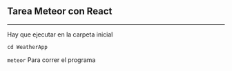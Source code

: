 ## Tarea Meteor con React 
---

Hay que ejecutar en la carpeta inicial

`cd WeatherApp`

`meteor`
Para correr el programa